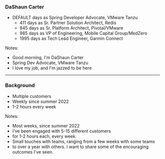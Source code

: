 ### DaShaun Carter

- <span id="the-number-of-days">DEFAULT</span> days as Spring Developer Advocate, VMware Tanzu
    - 411 days as Sr. Partner Solution Architect, Redis <!-- .element: class="fragment" -->
    - 845 days as Sr. Platform Architect, Pivotal/VMware <!-- .element: class="fragment" -->
    - 985 days as VP of Engineering, Mobile Capital Group/MedZero <!-- .element: class="fragment" -->
    - 1995 days as Tech Lead Engineer, Garmin Connect <!-- .element: class="fragment" -->

Notes:
- Good morning, I'm DaShaun Carter
- Spring Dev Advocate, VMware Tanzu
- I love my job, and I'm jazzed to be here

---

### Background

- Multiple customers
- Weekly since summer 2022
- 1-2 hours every week

Notes:
- Most weeks, since summer 2022
- I've been engaged with 5-15 different customers
- for 1-2 hours each, every week.
- Small touches with teams, ranging from a few weeks with some teams
- to over a year with others. I want to share some of the encouraging outcomes I've seen.